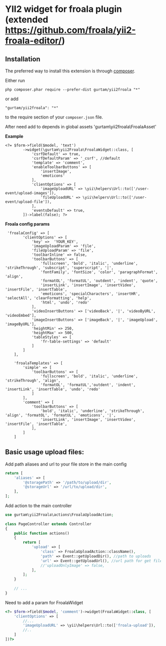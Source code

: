 **YII2 widget for froala plugin** 
(extended https://github.com/froala/yii2-froala-editor/)
====================

Installation
------------

The preferred way to install this extension is through [composer](http://getcomposer.org/download/).

Either run

```
php composer.phar require --prefer-dist gurtam/yii2froala "*"
```

or add

```
"gurtam/yii2froala": "*"
```

to the require section of your `composer.json` file.

After need add to depends in global assets
'gurtam\yii2froala\FroalaAsset'

**Example**

```
<?= $form->field($model, 'text')
        ->widget(\gurtam\yii2Froala\FroalaWidget::class, [
            'csrfDefault' => true,
            'csrfDefaultParam' => '_csrf', //default
            'template' => 'comment',
            'enableToolbarButtons' => [
                'insertImage',
                'emoticons'
            ],
            'clientOptions' => [
                'imageUploadURL' => \yii\helpers\Url::to(['/user-event/upload-images']),
                'fileUploadURL' => \yii\helpers\Url::to(['/user-event/upload-file']),
            ],
            'eventsDefault' => true,
        ])->label(false); ?>
```

**Froala config params**

```
 'froalaConfig' => [
        'clientOptions' => [
            'key' =>  'YOUR_KEY',
            'imageUploadParam' => 'file',
            'fileUploadParam' => 'file',
            'toolbarInline' => false,
            'toolbarButtons' => [
                'fullscreen', 'bold', 'italic', 'underline', 'strikeThrough', 'subscript', 'superscript', '|',
                'fontFamily', 'fontSize', 'color', 'paragraphFormat', 'align',
                'formatOL', 'formatUL', 'outdent', 'indent', 'quote',
                'insertLink', 'insertImage', 'insertVideo', 'insertFile', 'insertTable',
                'emoticons', 'specialCharacters', 'insertHR', 'selectAll', 'clearFormatting', 'help',
                'html', 'undo', 'redo'
            ],
            'videoInsertButtons' => ['videoBack', '|', 'videoByURL', 'videoEmbed'],
            'imageInsertButtons' => ['imageBack', '|', 'imageUpload', 'imageByURL'],
            'heightMin' => 250,
            'heightMax' => 500,
            'tableStyles' => [
                'fr-table-settings' => 'default'
            ]
        ]
    ],

    'froalaTemplates' => [
        'simple' => [
            'toolbarButtons' => [
                'fullscreen', 'bold', 'italic', 'underline', 'strikeThrough', 'align',
                'formatOL', 'formatUL','outdent', 'indent', 'insertLink', 'insertTable', 'undo', 'redo'
            ]
        ],
        'comment' => [
            'toolbarButtons' => [
                'bold', 'italic', 'underline', 'strikeThrough', 'align', 'formatOL', 'formatUL', 'emoticons', '|',
                'insertLink', 'insertImage', 'insertVideo', 'insertFile', 'insertTable',
            ],
        ]
    ]
```
Basic usage upload files:
------

Add path aliases and url to your file store in the main config
```php
return [
    'aliases' => [
        '@storagePath' => '/path/to/upload/dir',
        '@storageUrl' => '/url/to/upload/dir',
    ],
];
```

Add action to the main controller
```php
use gurtam\yii2Froala\actions\FroalaUploadAction;
 
class PageController extends Controller
{
    public function actions()
    {
        return [
            'upload' => [
                'class' => FroalaUploadAction::className(),
                'path' => Event::getUploadDir(), //path to uploads
                'url' => Event::getUploadUrl(), //url path for get files
                //'uploadOnlyImage' => false,
            ],
        ];
    }
    
    // ...
}
```


Need to add a param for FroalaWidget
```php
<?= $form->field($model, 'comment')->widget(FroalaWidget::class, [
    'clientOptions' => [
        //...
        'imageUploadURL' => \yii\helpers\Url::to(['froala-upload']),
        //..
    ]
])?>


```